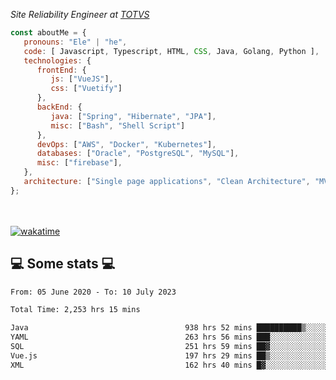 <p><em>Site Reliability Engineer at <a href="https://www.totvs.com/">TOTVS</a></br>
</em></p>


```javascript
const aboutMe = {
   pronouns: "Ele" | "he",
   code: [ Javascript, Typescript, HTML, CSS, Java, Golang, Python ],
   technologies: {
      frontEnd: {
         js: ["VueJS"],
         css: ["Vuetify"]
      },
      backEnd: {
         java: ["Spring", "Hibernate", "JPA"],
         misc: ["Bash", "Shell Script"]
      },
      devOps: ["AWS", "Docker", "Kubernetes"],
      databases: ["Oracle", "PostgreSQL", "MySQL"],
      misc: ["firebase"],
   },
   architecture: ["Single page applications", "Clean Architecture", "MVC", "Microservices"],
};
```
</br></br>
[![wakatime](https://wakatime.com/badge/user/a3a8ed06-d304-4d6b-bc86-4adc418cdea7.svg)](https://wakatime.com/@a3a8ed06-d304-4d6b-bc86-4adc418cdea7)
<h2>💻 Some stats 💻</h2>

<!--START_SECTION:waka-->

```txt
From: 05 June 2020 - To: 10 July 2023

Total Time: 2,253 hrs 15 mins

Java                                   938 hrs 52 mins ██████████▒░░░░░░░░░░░░░░   41.67 %
YAML                                   263 hrs 56 mins ███░░░░░░░░░░░░░░░░░░░░░░   11.71 %
SQL                                    251 hrs 59 mins ██▓░░░░░░░░░░░░░░░░░░░░░░   11.18 %
Vue.js                                 197 hrs 29 mins ██▒░░░░░░░░░░░░░░░░░░░░░░   08.76 %
XML                                    162 hrs 40 mins █▓░░░░░░░░░░░░░░░░░░░░░░░   07.22 %
```

<!--END_SECTION:waka-->

